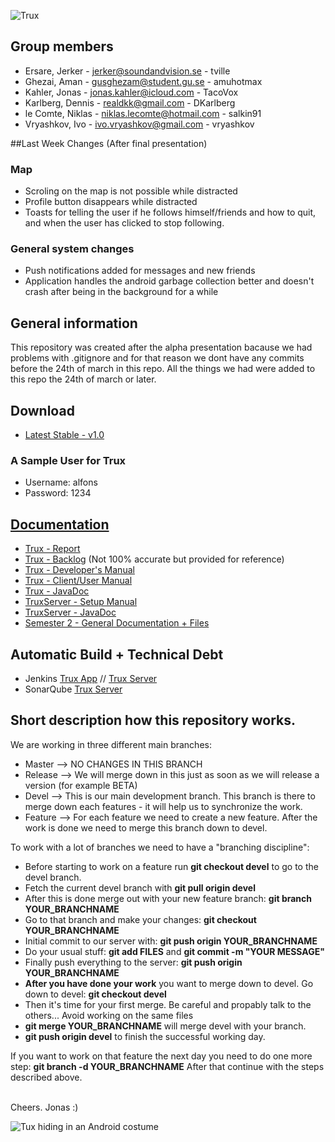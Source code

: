 ![Trux](../master/Docs/images/image00.png "Trux")<br>

## Group members
* Ersare, Jerker - <jerker@soundandvision.se> - tville
* Ghezai, Aman - <gusghezam@student.gu.se> - amuhotmax
* Kahler, Jonas - <jonas.kahler@icloud.com> - TacoVox
* Karlberg, Dennis - <realdkk@gmail.com> - DKarlberg
* le Comte, Niklas - <niklas.lecomte@hotmail.com> - salkin91
* Vryashkov, Ivo - <ivo.vryashkov@gmail.com> - vryashkov

##Last Week Changes (After final presentation)
### Map
* Scroling on the map is not possible while distracted
* Profile button disappears while distracted
* Toasts for telling the user if he follows himself/friends and how to quit, and when the user has clicked to stop following.

### General system changes
* Push notifications added for messages and new friends
* Application handles the android garbage collection better and doesn't crash after being in the background for a while

## General information
This repository was created after the alpha presentation bacause we had problems with .gitignore and for that reason we dont have any commits before the 24th of march in this repo. All the things we had were added to this repo the 24th of march or later.

## Download
* [Latest Stable - v1.0](../master/Trux/app/app-Trux.apk)

### A Sample User for Trux
* Username: alfons
* Password: 1234

## [Documentation](../master/Docs)
* [Trux - Report](../master/Docs/TruxReport.MD)
* [Trux - Backlog](../master/Docs/Backlog.xlsx) (Not 100% accurate but provided for reference)
* [Trux - Developer's Manual](../master/Docs/DeveloperManual.MD)
* [Trux - Client/User Manual](../master/Docs/UserManual.MD)
* [Trux - JavaDoc](http://derkahler.de/trux/appjdoc/)
* [TruxServer - Setup Manual](../master/Docs/ServerManual.MD)
* [TruxServer - JavaDoc](http://derkahler.de/trux/srvjdoc/)
* [Semester 2 - General Documentation + Files](https://github.com/TacoVox/Tux)

## Automatic Build + Technical Debt
* Jenkins [Trux App](http://derkahler.de:8080/job/Trux/) // [Trux Server](http://derkahler.de:8080/job/TruxServer/)
* SonarQube [Trux Server](http://www.derkahler.de:9000/dashboard/index/1)

## Short description how this repository works.
We are working in three different main branches:
* Master --> NO CHANGES IN THIS BRANCH
* Release --> We will merge down in this just as soon as we will release a version (for example BETA)
* Devel --> This is our main development branch. This branch is there to merge down each features - it will help us to synchronize the work.
* Feature --> For each feature we need to create a new feature. After the work is done we need to merge this branch down to devel.

To work with a lot of branches we need to have a "branching discipline":
* Before starting to work on a feature run <b>git checkout devel</b> to go to the devel branch.
* Fetch the current devel branch with <b>git pull origin devel</b>
* After this is done merge out with your new feature branch: <b>git branch YOUR_BRANCHNAME</b>
* Go to that branch and make your changes: <b>git checkout YOUR_BRANCHNAME</b>
* Initial commit to our server with: <b>git push origin YOUR_BRANCHNAME</b>
* Do your usual stuff: <b>git add FILES</b> and <b>git commit -m "YOUR MESSAGE"</b>
* Finally push everything to the server: <b>git push origin YOUR_BRANCHNAME</b>
* <b>After you have done your work</b> you want to merge down to devel. Go down to devel: <b>git checkout devel</b>
* Then it's time for your first merge. Be careful and propably talk to the others... Avoid working on the same files
* <b>git merge YOUR_BRANCHNAME</b> will merge devel with your branch.
* <b>git push origin devel</b> to finish the successful working day.

If you want to work on that feature the next day you need to do one more step: <b>git branch -d YOUR_BRANCHNAME</b>
After that continue with the steps described above.

<br>Cheers. Jonas :)

<img src="http://fc01.deviantart.net/fs71/f/2011/060/3/a/tux_in_android_robot_costume_2_by_whidden-d3aq9k0.png" alt="Tux hiding in an Android costume"><br>
